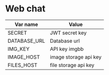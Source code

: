 # Web chat
|Var name    |Value                                  |
|------------|---------------------------------------|
|SECRET      | JWT secret key                        |
|DATABASE_URL| Database url                          |
|IMG_KEY     | API key imgbb                         |
|IMAGE_HOST  | image storage api key                 |
|FILES_HOST  | file storage api key                  |
